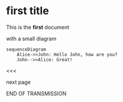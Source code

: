# first title

This is the **first** document

with a small diagram

```mermaid
sequenceDiagram
    Alice->>John: Hello John, how are you?
    John-->>Alice: Great!
```

<<<

next page


END OF TRANSMISSION
